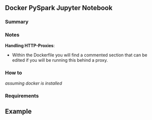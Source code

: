 ## Docker PySpark Jupyter Notebook


### Summary

### Notes


**Handling HTTP-Proxies**:
 - Within the Dockerfile you will find a commented section that can be edited if you will be running this behind a proxy.

### How to
*assuming docker is installed*
 

### Requirements


## Example

